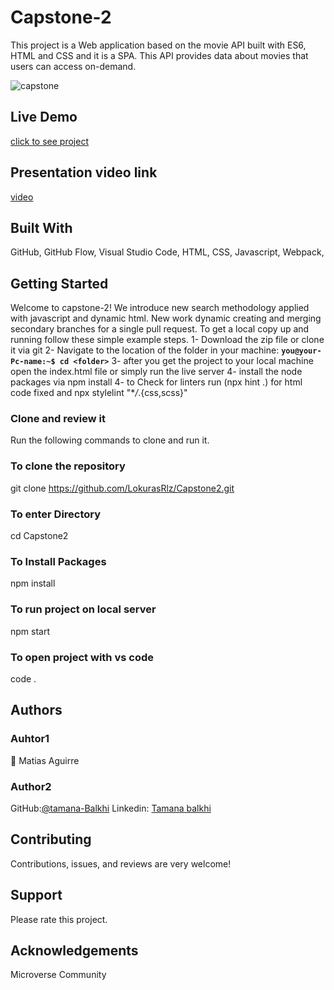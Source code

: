 # Capstone-2
This project is a Web application based on the movie API  built with ES6, HTML and CSS and it is a SPA. This API provides data about movies  that users can access on-demand.

![capstone](https://user-images.githubusercontent.com/76628854/188188487-840151a6-136d-49af-abe3-61ec4995eb71.PNG)


## Live Demo

[click to see project](https://lokurasrlz.github.io/dist/)

## Presentation video link

[video](https://drive.google.com/file/d/138NjD0ldVRP4sgJVSCC6KdecXIuas1Xc/view?usp=sharing)

## Built With

GitHub,
GitHub Flow,
Visual Studio Code,
HTML,
CSS,
Javascript,
Webpack,

## Getting Started

Welcome to capstone-2! We introduce new search methodology applied with javascript and dynamic html. New work dynamic creating and merging secondary branches for a single pull request.
To get a local copy up and running follow these simple example steps.
1- Download the zip file or clone it via git
2- Navigate to the location of the folder in your machine:
**`you@your-Pc-name:~$ cd <folder>`**
3- after you get the project to your local machine open the index.html file or simply run the live server
4- install the node packages via npm install
4- to Check for linters run (npx hint .) for html code fixed and npx stylelint "\*_/_.{css,scss}"

### Clone and review it

Run the following commands to clone and run it.

### To clone the repository

git clone https://github.com/LokurasRlz/Capstone2.git

### To enter Directory

cd Capstone2

### To Install Packages

npm install

### To run project on local server

npm start

### To open project with vs code

code .

## Authors
### Auhtor1
👤 Matias Aguirre


### Author2
 GitHub:[@tamana-Balkhi](https://github.com/tamana-Balkhi)
 Linkedin: [Tamana balkhi](https://www.linkedin.com/in/tamana-balkhi-1212171b6/)

## Contributing

Contributions, issues, and reviews are very welcome! 

## Support

Please rate this project.

## Acknowledgements

Microverse Community

